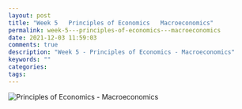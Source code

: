 ```yaml
---
layout: post
title: "Week 5   Principles of Economics   Macroeconomics"
permalink: week-5---principles-of-economics---macroeconomics
date: 2021-12-03 11:59:03
comments: true
description: "Week 5 - Principles of Economics - Macroeconomics"
keywords: ""
categories:
tags:
---
```


![Principles of Economics - Macroeconomics](/images/macroeconomics.png)
